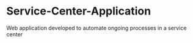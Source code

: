 # Service-Center-Application
Web application developed to automate ongoing processes in a service center
